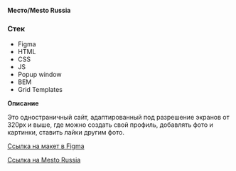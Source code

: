 **Место/Mesto Russia**

### Стек

* Figma
* HTML
* CSS
* JS
* Popup window
* BEM
* Grid Templates

**Описание**

Это одностраничный сайт, адаптированный под разрешение экранов от 320px и выше, где можно создать свой профиль, добавлять фото и картинки, ставить лайки другим фото.

[Ссылка на макет в Figma](https://www.figma.com/file/2cn9N9jSkmxD84oJik7xL7/JavaScript.-Sprint-4?node-id=0%3A1)

[Ссылка на Mesto Russia](https://rodionotto.github.io/mesto/index.html)
